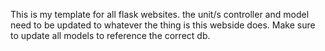 This is my template for all flask websites. the unit/s controller and model need to be updated to whatever the thing is this webside does.
Make sure to update all models to reference the correct db.